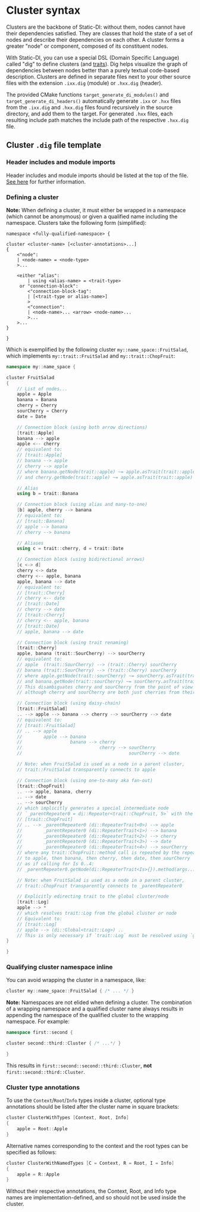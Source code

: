 # Cluster syntax

Clusters are the backbone of Static-DI: without them, nodes cannot have their dependencies satisfied. They are classes that hold the state of a set of nodes and describe their dependencies on each other. A cluster forms a greater "node" or component, composed of its constituent nodes.

With Static-DI, you can use a special DSL (Domain Specific Language) called "dig" to define clusters (and [traits](trait-syntax.md)). Dig helps visualize the graph of dependencies between nodes better than a purely textual code-based description. Clusters are defined in separate files next to your other source files with the extension `.ixx.dig` (module) or `.hxx.dig` (header).

The provided CMake functions `target_generate_di_modules()` and `target_generate_di_headers()` automatically generate `.ixx` or `.hxx` files from the `.ixx.dig` and `.hxx.dig` files found recursively in the source directory, and add them to the target. For generated `.hxx` files, each resulting include path matches the include path of the respective `.hxx.dig` file.

## Cluster `.dig` file template

### Header includes and module imports

Header includes and module imports should be listed at the top of the file. [See here](dig-files.md) for further information.

### Defining a cluster

**Note:** When defining a cluster, it must either be wrapped in a namespace (which cannot be anonymous) or given a qualified name including the namespace. Clusters take the following form (simplified):

```
namespace <fully-qualified-namespace> {

cluster <cluster-name> [<cluster-annotations>...]
{
    <"node":
    | <node-name> = <node-type>
    >...

    <either "alias":
        | using <alias-name> = <trait-type>
     or "connection-block":
        <"connection-block-tag":
        | [<trait-type or alias-name>]
        >
        <"connection":
        | <node-name>... <arrow> <node-name>...
        >...
    >...
}

}
```

Which is exemplified by the following cluster `my::name_space::FruitSalad`, which implements `my::trait::FruitSalad` and `my::trait::ChopFruit`:
```cpp
namespace my::name_space {

cluster FruitSalad
{
    // List of nodes...
    apple = Apple
    banana = Banana
    cherry = Cherry
    sourCherry = Cherry
    date = Date

    // Connection block (using both arrow directions)
    [trait::Apple]
    banana --> apple
    apple <-- cherry
    // equivalent to:
    // [trait::Apple]
    // banana --> apple
    // cherry --> apple
    // where banana.getNode(trait::apple) ~= apple.asTrait(trait::apple)
    // and cherry.getNode(trait::apple) ~= apple.asTrait(trait::apple)

    // Alias
    using b = trait::Banana

    // Connection block (using alias and many-to-one)
    [b] apple, cherry --> banana
    // equivalent to:
    // [trait::Banana]
    // apple --> banana
    // cherry --> banana

    // Aliases
    using c = trait::cherry, d = trait::Date

    // Connection block (using bidirectional arrows)
    [c <-> d]
    cherry <-> date
    cherry <-- apple, banana
    apple, banana --> date
    // equivalent to:
    // [trait::Cherry]
    // cherry <-- date
    // [trait::Date]
    // cherry --> date
    // [trait::Cherry]
    // cherry <-- apple, banana
    // [trait::Date]
    // apple, banana --> date

    // Connection block (using trait renaming)
    [trait::Cherry]
    apple, banana (trait::SourCherry) --> sourCherry
    // equivalent to:
    // apple  (trait::SourCherry) --> (trait::Cherry) sourCherry
    // banana (trait::SourCherry) --> (trait::Cherry) sourCherry
    // where apple.getNode(trait::sourCherry) ~= sourCherry.asTrait(trait::cherry)
    // and banana.getNode(trait::sourCherry) ~= sourCherry.asTrait(trait::cherry)
    // This disambiguates cherry and sourCherry from the point of view of apple and banana,
    // although cherry and sourCherry are both just cherries from their own points of view

    // Connection block (using daisy-chain)
    [trait::FruitSalad]
    .. --> apple --> banana --> cherry --> sourCherry --> date
    // equivalent to:
    // [trait::FruitSalad]
    // .. --> apple
    //        apple --> banana
    //                  banana --> cherry
    //                             cherry --> sourCherry
    //                                        sourCherry --> date

    // Note: when FruitSalad is used as a node in a parent cluster,
    // trait::FruitSalad transparently connects to apple

    // Connection block (using one-to-many aka fan-out)
    [trait::ChopFruit]
    .. --> apple, banana, cherry
    .. --> date
    .. --> sourCherry
    // which implicitly generates a special intermediate node
    // `_parentRepeater0 = di::Repeater<trait::ChopFruit, 5>` with the connections:
    // [trait::ChopFruit]
    // .. --> _parentRepeater0 (di::RepeaterTrait<0>) --> apple
    //        _parentRepeater0 (di::RepeaterTrait<1>) --> banana
    //        _parentRepeater0 (di::RepeaterTrait<2>) --> cherry
    //        _parentRepeater0 (di::RepeaterTrait<3>) --> date
    //        _parentRepeater0 (di::RepeaterTrait<4>) --> sourCherry
    // where any trait::ChopFruit::method call is repeated by the repeater node
    // to apple, then banana, then cherry, then date, then sourCherry
    // as if calling for Is 0..4:
    // _parentRepeater0.getNode(di::RepeaterTrait<Is>{}).method(args...)

    // Note: when FruitSalad is used as a node in a parent cluster,
    // trait::ChopFruit transparently connects to _parentRepeater0

    // Explicitly edirecting trait to the global cluster/node
    [trait::Log]
    apple --> *
    // which resolves trait::Log from the global cluster or node
    // Equivalent to:
    // [trait::Log]
    // apple --> (di::Global<trait::Log>) ..
    // This is only necessary if `trait::Log` must be resolved using `getNode` instead of `getGlobal`
}

}
```

### Qualifying cluster namespace inline

You can avoid wrapping the cluster in a namespace, like:
```cpp
cluster my::name_space::FruitSalad { /* ... */ }
```

**Note:** Namespaces are not elided when defining a cluster. The combination of a wrapping namespace and a qualified cluster name always results in appending the namespace of the qualified cluster to the wrapping namespace. For example:
```cpp
namespace first::second {

cluster second::third::Cluster { /* ...*/ }

}
```
This results in `first::second::second::third::Cluster`, **not** `first::second::third::Cluster`.

### Cluster type annotations

To use the `Context`/`Root`/`Info` types inside a cluster, optional type annotations should be listed after the cluster name in square brackets:
```cpp
cluster ClusterWithTypes [Context, Root, Info]
{
    apple = Root::Apple
}
```
Alternative names corresponding to the context and the root types can be specified as follows:
```cpp
cluster ClusterWithNamedTypes [C = Context, R = Root, I = Info]
{
    apple = R::Apple
}
```
Without their respective annotations, the Context, Root, and Info type names are implementation-defined, and so should not be used inside the cluster.

